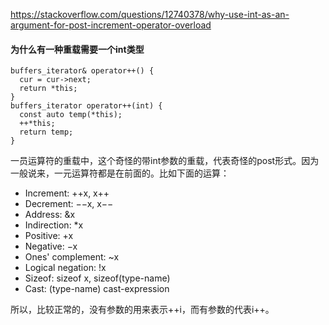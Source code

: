 https://stackoverflow.com/questions/12740378/why-use-int-as-an-argument-for-post-increment-operator-overload
#### 为什么有一种重载需要一个int类型
```
buffers_iterator& operator++() {
  cur = cur->next;
  return *this;
}
buffers_iterator operator++(int) {
  const auto temp(*this);
  ++*this;
  return temp;
}
```
一员运算符的重载中，这个奇怪的带int参数的重载，代表奇怪的post形式。因为一般说来，一元运算符都是在前面的。比如下面的运算：

- Increment: ++x, x++
- Decrement: −−x, x−−
- Address: &x
- Indirection: *x
- Positive: +x
- Negative: −x
- Ones' complement: ~x
- Logical negation: !x
- Sizeof: sizeof x, sizeof(type-name)
- Cast: (type-name) cast-expression

所以，比较正常的，没有参数的用来表示++i，而有参数的代表i++。
